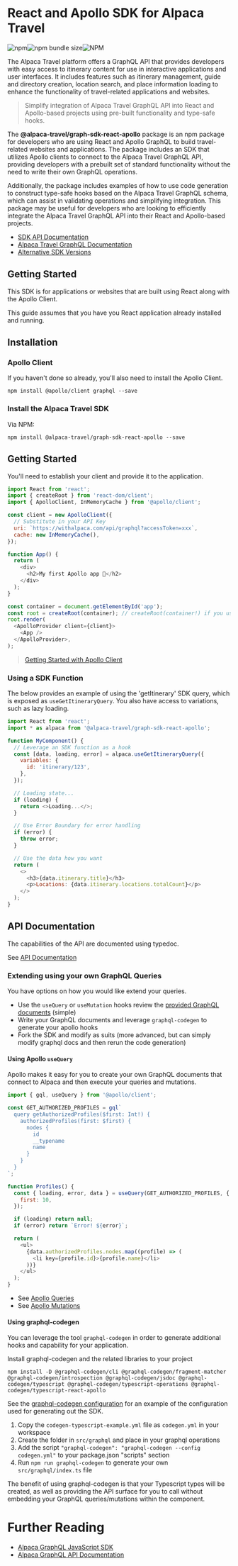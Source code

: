 # React and Apollo SDK for Alpaca Travel

![npm](https://img.shields.io/npm/v/@alpaca-travel/graph-sdk-react-apollo)![npm bundle size](https://img.shields.io/bundlephobia/minzip/@alpaca-travel/graph-sdk-react-apollo)![NPM](https://img.shields.io/npm/l/@alpaca-travel/graph-sdk-react-apollo)

The Alpaca Travel platform offers a GraphQL API that provides developers with 
easy access to itinerary content for use in interactive applications and user 
interfaces. It includes features such as itinerary management, guide and 
directory creation, location search, and place information loading to enhance 
the functionality of travel-related applications and websites.

> Simplify integration of Alpaca Travel GraphQL API into React and Apollo-based 
> projects using pre-built functionality and type-safe hooks.

The **@alpaca-travel/graph-sdk-react-apollo** package is an npm package for 
developers who are using React and Apollo GraphQL to build travel-related 
websites and applications. The package includes an SDK that utilizes Apollo 
clients to connect to the Alpaca Travel GraphQL API, providing developers with a
prebuilt set of standard functionality without the need to write their own 
GraphQL operations. 

Additionally, the package includes examples of how to use code generation to 
construct type-safe hooks based on the Alpaca Travel GraphQL schema, which can 
assist in validating operations and simplifying integration. This package may be
useful for developers who are looking to efficiently integrate the Alpaca Travel
GraphQL API into their React and Apollo-based projects.

- [SDK API Documentation](https://alpacatravel.github.io/graph-sdk/packages/react-apollo/docs)
- [Alpaca Travel GraphQL Documentation](https://github.com/AlpacaTravel/graphql-docs)
- [Alternative SDK Versions](/README.md)

## Getting Started

This SDK is for applications or websites that are built using React along with
the Apollo Client.

This guide assumes that you have you React application already installed and
running. 

## Installation

### Apollo Client

If you haven't done so already, you'll also need to install the Apollo Client.

```shell
npm install @apollo/client graphql --save
```

### Install the Alpaca Travel SDK

Via NPM:

```
npm install @alpaca-travel/graph-sdk-react-apollo --save
```

## Getting Started

You'll need to establish your client and provide it to the application.

```javascript
import React from 'react';
import { createRoot } from 'react-dom/client';
import { ApolloClient, InMemoryCache } from '@apollo/client';

const client = new ApolloClient({
  // Substitute in your API Key
  uri: `https://withalpaca.com/api/graphql?accessToken=xxx`,
  cache: new InMemoryCache(),
});

function App() {
  return (
    <div>
      <h2>My first Apollo app 🚀</h2>
    </div>
  );
}

const container = document.getElementById('app');
const root = createRoot(container); // createRoot(container!) if you use TypeScript
root.render(
  <ApolloProvider client={client}>
    <App />
  </ApolloProvider>,
);
```

> [Getting Started with Apollo Client](https://www.apollographql.com/docs/react/)

### Using a SDK Function

The below provides an example of using the 'getItinerary' SDK query, which
is exposed as `useGetItineraryQuery`. You also have access to variations, such
as lazy loading.

```javascript
import React from 'react';
import * as alpaca from '@alpaca-travel/graph-sdk-react-apollo';

function MyComponent() {
  // Leverage an SDK function as a hook
  const [data, loading, error] = alpaca.useGetItineraryQuery({
    variables: {
      id: 'itinerary/123',
    },
  });

  // Loading state...
  if (loading) {
    return <>Loading...</>;
  }

  // Use Error Boundary for error handling
  if (error) {
    throw error;
  }

  // Use the data how you want
  return (
    <>
      <h3>{data.itinerary.title}</h3>
      <p>Locations: {data.itinerary.locations.totalCount}</p>
    </>
  );
}
```

## API Documentation

The capabilities of the API are documented using typedoc.

See [API Documentation](https://alpacatravel.github.io/graph-sdk/packages/react-apollo/docs)

### Extending using your own GraphQL Queries

You have options on how you would like extend your queries.

- Use the `useQuery` or `useMutation` hooks review the [provided GraphQL documents](/graphql) (simple)
- Write your GraphQL documents and leverage `graphql-codegen` to generate your apollo hooks
- Fork the SDK and modify as suits (more advanced, but can simply modify graphql docs and then rerun the code generation)

#### Using Apollo `useQuery`

Apollo makes it easy for you to create your own GraphQL documents that connect
to Alpaca and then execute your queries and mutations.

```javascript
import { gql, useQuery } from '@apollo/client';

const GET_AUTHORIZED_PROFILES = gql`
  query getAuthorizedProfiles($first: Int!) {
    authorizedProfiles(first: $first) {
      nodes {
        id
        __typename
        name
      }
    }
  }
`;

function Profiles() {
  const { loading, error, data } = useQuery(GET_AUTHORIZED_PROFILES, {
    first: 10,
  });

  if (loading) return null;
  if (error) return `Error! ${error}`;

  return (
    <ul>
      {data.authorizedProfiles.nodes.map((profile) => (
        <li key={profile.id}>{profile.name}</li>
      ))}
    </ul>
  );
}
```

- See [Apollo Queries](https://www.apollographql.com/docs/react/data/queries/)
- See [Apollo Mutations](https://www.apollographql.com/docs/react/data/mutations/)

#### Using graphql-codegen

You can leverage the tool `graphql-codegen` in order to generate additional
hooks and capability for your application.

Install graphql-codegen and the related libraries to your project

```shell
npm install -D @graphql-codegen/cli @graphql-codegen/fragment-matcher @graphql-codegen/introspection @graphql-codegen/jsdoc @graphql-codegen/typescript @graphql-codegen/typescript-operations @graphql-codegen/typescript-react-apollo
```

See the [graphql-codegen configuration](./codegen-typescript-example.yml) for an example of
the configuration used for generating out the SDK.

1. Copy the `codegen-typescript-example.yml` file as `codegen.yml` in your workspace
2. Create the folder in `src/graphql` and place in your graphql operations
3. Add the script `"graphql-codegen": "graphql-codegen --config codegen.yml"` to your package.json "scripts" section
4. Run `npm run graphql-codegen` to generate your own `src/graphql/index.ts` file

The benefit of using graphql-codegen is that your Typescript types will be
created, as well as providing the API surface for you to call without embedding
your GraphQL queries/mutations within the component.

# Further Reading

- [Alpaca GraphQL JavaScript SDK](/README.md)
- [Alpaca GraphQL API Documentation](https://github.com/AlpacaTravel/graphql-docs)
